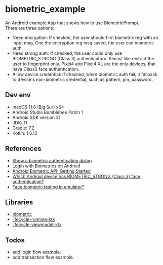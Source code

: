 # biometric_example

An Android example App that shows how to use BiometricPrompt.<br/>
There are three options:

 - Need encryption: If checked, the user should first biometric reg with an input msg. One the encryption reg msg saved, the user can biometric auth.
 - Need strong auth: If checked, the user could only use BIOMETRIC_STRONG (Class 3) authenticators. Almost like restrict the user to fingerprint only. Pixel4 and Pixel4 XL are the only devices, that have Class3 face authentication.
 - Allow device credential: If checked, when biometric auth fail, it fallback to device's non-biometric credential, such as pattern, pin, password.

## Dev env

 - macOS 11.6 (Big Sur) x64
 - Android Studio Bumblebee Patch 1
 - Android SDK version 31
 - JDK: 11
 - Gradle: 7.2
 - Kotlin: 1.6.10

 ## References

 - [Show a biometric authentication dialog](https://developer.android.com/training/sign-in/biometric-auth)
 - [Login with Biometrics on Android](https://developer.android.com/codelabs/biometric-login)
 - [Android Biometric API: Getting Started](https://www.raywenderlich.com/18782293-android-biometric-api-getting-started)
 - [Which Android device has BIOMETRIC_STRONG (Class 3) face authentication?](https://stackoverflow.com/questions/68904823/which-android-device-has-biometric-strong-class-3-face-authentication)
 - [Face biometric testing in emulator?](https://www.reddit.com/r/androiddev/comments/dj4vmq/face_biometric_testing_in_emulator/)


 ## Libraries

 - [biometric](https://developer.android.com/jetpack/androidx/releases/biometric)
 - [lifecycle-runtime-ktx](https://developer.android.com/jetpack/androidx/releases/lifecycle)
 - [lifecycle-viewmodel-ktx](https://developer.android.com/jetpack/androidx/releases/lifecycle)


 ## Todos

 - add login flow example.
 - add transaction flow example.